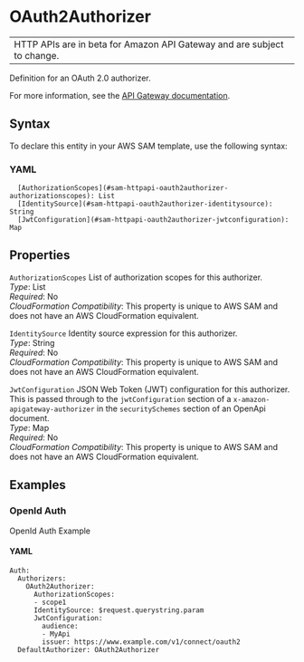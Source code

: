 # OAuth2Authorizer<a name="sam-property-httpapi-oauth2authorizer"></a>


|  | 
| --- |
| HTTP APIs are in beta for Amazon API Gateway and are subject to change\. | 

Definition for an OAuth 2\.0 authorizer\.

For more information, see the [API Gateway documentation](https://docs.aws.amazon.com/apigateway/latest/developerguide/http-api-jwt-authorizer.html)\.

## Syntax<a name="sam-property-httpapi-oauth2authorizer-syntax"></a>

To declare this entity in your AWS SAM template, use the following syntax:

### YAML<a name="sam-property-httpapi-oauth2authorizer-syntax.yaml"></a>

```
  [AuthorizationScopes](#sam-httpapi-oauth2authorizer-authorizationscopes): List
  [IdentitySource](#sam-httpapi-oauth2authorizer-identitysource): String
  [JwtConfiguration](#sam-httpapi-oauth2authorizer-jwtconfiguration): Map
```

## Properties<a name="sam-property-httpapi-oauth2authorizer-properties"></a>

 `AuthorizationScopes`   <a name="sam-httpapi-oauth2authorizer-authorizationscopes"></a>
List of authorization scopes for this authorizer\.  
*Type*: List  
*Required*: No  
*CloudFormation Compatibility*: This property is unique to AWS SAM and does not have an AWS CloudFormation equivalent\.

 `IdentitySource`   <a name="sam-httpapi-oauth2authorizer-identitysource"></a>
Identity source expression for this authorizer\.  
*Type*: String  
*Required*: No  
*CloudFormation Compatibility*: This property is unique to AWS SAM and does not have an AWS CloudFormation equivalent\.

 `JwtConfiguration`   <a name="sam-httpapi-oauth2authorizer-jwtconfiguration"></a>
JSON Web Token \(JWT\) configuration for this authorizer\.  
This is passed through to the `jwtConfiguration` section of a `x-amazon-apigateway-authorizer` in the `securitySchemes` section of an OpenApi document\.  
*Type*: Map  
*Required*: No  
*CloudFormation Compatibility*: This property is unique to AWS SAM and does not have an AWS CloudFormation equivalent\.

## Examples<a name="sam-property-httpapi-oauth2authorizer--examples"></a>

### OpenId Auth<a name="sam-property-httpapi-oauth2authorizer--examples--openid-auth"></a>

OpenId Auth Example

#### YAML<a name="sam-property-httpapi-oauth2authorizer--examples--openid-auth--yaml"></a>

```
Auth:
  Authorizers:
    OAuth2Authorizer:
      AuthorizationScopes:
      - scope1
      IdentitySource: $request.querystring.param
      JwtConfiguration:
        audience:
        - MyApi
        issuer: https://www.example.com/v1/connect/oauth2
  DefaultAuthorizer: OAuth2Authorizer
```